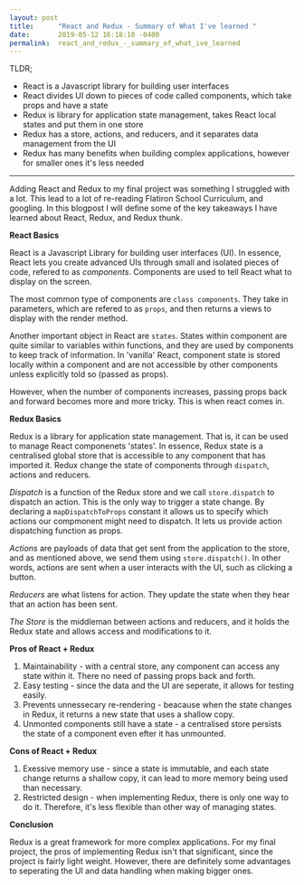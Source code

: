 ```yaml
---
layout: post
title:      "React and Redux - Summary of What I've learned "
date:       2019-05-12 16:18:10 -0400
permalink:  react_and_redux_-_summary_of_what_ive_learned
---
```


TLDR; 
-  React is a Javascript library for building user interfaces
-  React divides UI down to pieces of code called components, which take props and have a state
-  Redux is library for application state management, takes React local states and put them in one store
-  Redux has a store, actions, and reducers, and it separates data management from the UI
-  Redux has many benefits when building complex applications, however for smaller ones it's less needed

___________________________________________________________

Adding React and Redux to my final project was something I struggled with a lot. This lead to a lot of re-reading Flatiron School Curriculum, and googling. In this blogpost I will define some of the key takeaways I have learned about React, Redux, and Redux thunk.

**React Basics**

React is a Javascript Library for building user interfaces (UI). In essence, React lets you create advanced UIs through small and isolated pieces of code, refered to as *components*. Components are used to tell React what to display on the screen.

The most common type of components are `class components`. They take in parameters, which are refered to as `props`, and then returns a views to display with the render method.

Another important object in React are `states`. States within component are quite similar to variables within functions, and they are used by components to keep track of information. In 'vanilla' React, component state is stored locally within a component and are not accessible by other components unless explicitly told so (passed as props). 

However, when the number of components increases, passing props back and forward becomes more and more tricky. This is when react comes in. 

**Redux Basics**

Redux is a library for application state management. That is, it can be used to manage React componenets 'states'. In essence, Redux state is a centralised global store that is accessible to any component that has imported it. Redux change the state of components through `dispatch`, actions and reducers. 

*Dispatch* is a function of the Redux store and we call `store.dispatch` to dispatch an action. This is the only way to trigger a state change. By declaring a `mapDispatchToProps` constant it allows us to specify which actions our compmonent might need to dispatch. It lets us provide action dispatching function as props.

*Actions* are payloads of data that get sent from the application to the store, and as mentioned above, we send them using `store.dispatch()`. In other words, actions are sent when a user interacts with the UI, such as clicking a button.

*Reducers* are what listens for action. They update the state when they hear that an action has been sent.

*The Store* is the middleman between actions and reducers, and it holds the Redux state and allows access and modifications to it. 

**Pros of React + Redux**

1. Maintainability - with a central store, any component can access any state within it. There no need of passing props back and forth.
2. Easy testing - since the data and the UI are seperate, it allows for testing easily. 
3. Prevents unnessecary re-rendering - beacause when the state changes in Redux, it returns a new state that uses a shallow copy. 
4. Unmonted components still have a state - a centralised store persists the state of a component even efter it has unmounted.

**Cons of React + Redux**

1. Exessive memory use - since a state is immutable, and each state change returns a shallow copy, it can lead to more memory being used than necessary.
2. Restricted design - when implementing Redux, there is only one way to do it. Therefore, it's less flexible than other way of managing states. 


**Conclusion**

Redux is a great framework for more complex applications. For my final project, the pros of implementing Redux isn't that significant, since the project is fairly light weight. However, there are definitely some advantages to seperating the UI and data handling when making bigger ones. 



